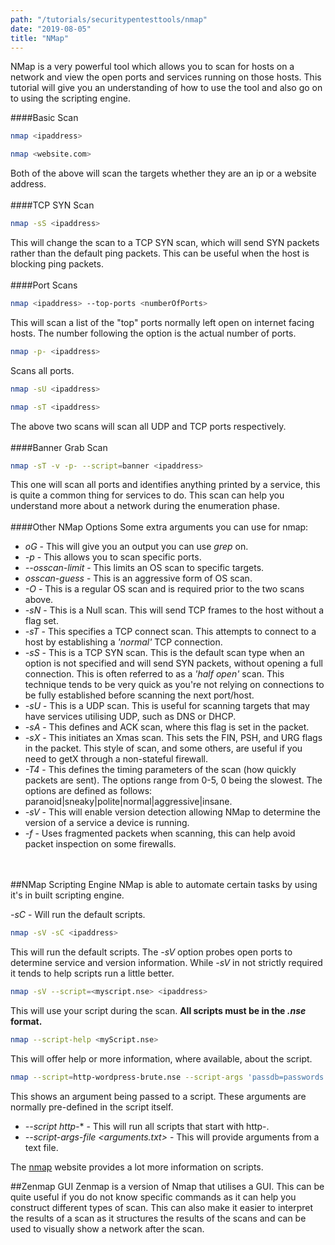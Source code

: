 ```yaml
---
path: "/tutorials/securitypentesttools/nmap"
date: "2019-08-05"
title: "NMap"
---
```


NMap is a very powerful tool which allows you to scan for hosts on a network and view the open ports and services running on those hosts. This tutorial will give you an understanding of how to use the tool and also go on to using the scripting engine.

####Basic Scan
```bash
nmap <ipaddress>
```
```bash
nmap <website.com>
```
Both of the above will scan the targets whether they are an ip or a website address.
<br/><br/>
####TCP SYN Scan
```bash
nmap -sS <ipaddress>
```
This will change the scan to a TCP SYN scan, which will send SYN packets rather than the default ping packets. This can be useful when the host is blocking ping packets.
<br/><br/>
####Port Scans
```bash
nmap <ipaddress> --top-ports <numberOfPorts>
```
This will scan a list of the "top" ports normally left open on internet facing hosts. The number following the option is the actual number of ports.

```bash
nmap -p- <ipaddress>
```
Scans all ports.

```bash
nmap -sU <ipaddress>
```
```bash
nmap -sT <ipaddress>
```
The above two scans will scan all UDP and TCP ports respectively.
<br/><br/>
####Banner Grab Scan
```bash
nmap -sT -v -p- --script=banner <ipaddress>
```
This one will scan all ports and identifies anything printed by a service, this is quite a common thing for services to do. This scan can help you understand more about a network during the enumeration phase.
<br/><br/>
####Other NMap Options
Some extra arguments you can use for nmap:
* *oG* - This will give you an output you can use *grep* on.
* *-p* - This allows you to scan specific ports.
* *--osscan-limit* - This limits an OS scan to specific targets.
* *osscan-guess* - This is an aggressive form of OS scan.
* *-O* - This is a regular OS scan and is required prior to the two scans above.
* *-sN* - This is a Null scan. This will send TCP frames to the host without a flag set.
* *-sT* - This specifies a TCP connect scan. This attempts to connect to a host by establishing a *'normal'* TCP connection.
* *-sS* - This is a TCP SYN scan. This is the default scan type when an option is not specified and will send SYN packets, without opening a full connection. This is often referred to as a *'half open'* scan. This technique tends to be very quick as you're not relying on connections to be fully established before scanning the next port/host.
* *-sU* - This is a UDP scan. This is useful for scanning targets that may have services utilising UDP, such as DNS or DHCP.
* *-sA* - This defines and ACK scan, where this flag is set in the packet.
* *-sX* - This initiates an Xmas scan. This sets the FIN, PSH, and URG flags in the packet. This style of scan, and some others, are useful if you need to getX through a non-stateful firewall.
* *-T4* - This defines the timing parameters of the scan (how quickly packets are sent). The options range from 0-5, 0 being the slowest. The options are defined as follows: paranoid|sneaky|polite|normal|aggressive|insane.
* *-sV* - This will enable version detection allowing NMap to determine the version of a service a device is running.
* *-f* - Uses fragmented packets when scanning, this can help avoid packet inspection on some firewalls.

<br/><br/>
##NMap Scripting Engine
NMap is able to automate certain tasks by using it's in built scripting engine.

*-sC* - Will run the default scripts.
```bash
nmap -sV -sC <ipaddress>
```
This will run the default scripts. The *-sV* option probes open ports to determine service and version information. While *-sV* in not strictly required it tends to help scripts run a little better.

```bash
nmap -sV --script=<myscript.nse> <ipaddress>
```
This will use your script during the scan. **All scripts must be in the *.nse* format.**

```bash
nmap --script-help <myScript.nse>
```
This will offer help or more information, where available, about the script.

```bash
nmap --script=http-wordpress-brute.nse --script-args 'passdb=passwords.txt' <ipaddress>
```
This shows an argument being passed to a script. These arguments are normally pre-defined in the script itself.

* *--script http-*\* - This will run all scripts that start with http-.
* *--script-args-file <arguments.txt>* - This will provide arguments from a text file.

The [nmap](https://nmap.org/) website provides a lot more information on scripts.

##Zenmap GUI
Zenmap is a version of Nmap that utilises a GUI. This can be quite useful if you do not know specific commands as it can help you construct different types of scan. This can also make it easier to interpret the results of a scan as it structures the results of the scans and can be used to visually show a network after the scan.